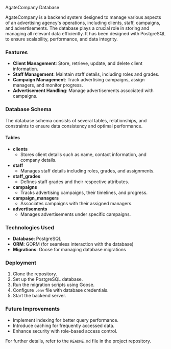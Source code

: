 AgateCompany Database

AgateCompany is a backend system designed to manage various aspects of an advertising agency's operations, including clients, staff, campaigns, and advertisements. The database plays a crucial role in storing and managing all relevant data efficiently. It has been designed with PostgreSQL to ensure scalability, performance, and data integrity.

### Features

- **Client Management**: Store, retrieve, update, and delete client information.
- **Staff Management**: Maintain staff details, including roles and grades.
- **Campaign Management**: Track advertising campaigns, assign managers, and monitor progress.
- **Advertisement Handling**: Manage advertisements associated with campaigns.

### Database Schema

The database schema consists of several tables, relationships, and constraints to ensure data consistency and optimal performance.

#### Tables

- **clients**
  - Stores client details such as name, contact information, and company details.
- **staff**
  - Manages staff details including roles, grades, and assignments.
- **staff_grades**
  - Defines staff grades and their respective attributes.
- **campaigns**
  - Tracks advertising campaigns, their timelines, and progress.
- **campaign_managers**
  - Associates campaigns with their assigned managers.
- **advertisements**
  - Manages advertisements under specific campaigns.

### Technologies Used

- **Database**: PostgreSQL
- **ORM**: GORM (for seamless interaction with the database)
- **Migrations**: Goose for managing database migrations

### Deployment

1. Clone the repository.
2. Set up the PostgreSQL database.
3. Run the migration scripts using Goose.
4. Configure `.env` file with database credentials.
5. Start the backend server.

### Future Improvements

- Implement indexing for better query performance.
- Introduce caching for frequently accessed data.
- Enhance security with role-based access control.

For further details, refer to the `README.md` file in the project repository.

